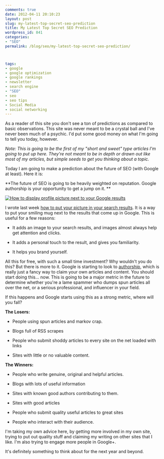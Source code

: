 ```yaml
---
comments: true
date: 2012-04-11 20:10:23
layout: post
slug: my-latest-top-secret-seo-prediction
title: My Latest Top Secret SEO Prediction
wordpress_id: 841
categories:
- "SEO"
permalink: /blog/seo/my-latest-top-secret-seo-prediction/



tags:
- google
- google optimization
- google rankings
- newsletter
- search engine
- "SEO"
- seo
- seo tips
- Social Media
- social networking
---
```


As a reader of this site you don't see a ton of predictions as compared to basic observations. This site was never meant to be a crystal ball and I've never been much of a psychic. I'd put some good money on what I'm going to tell you today, however.



_Note: This is going to be the first of my "short and sweet" type articles I'm going to put up here. They're not meant to be in depth or drawn out like most of my articles, but simple seeds to get you thinking about a topic._

Today I am going to make a prediction about the future of SEO (with Google at least). Here it is:

**The future of SEO is going to be heavily weighted on reputation. Google authorship is your opportunity to get a jump on it. **



[![How to display profile picture next to your Google results](http://jeremymorgan.s3.amazonaws.com/wp-content/uploads/2012/04/profile-picture-google-results-large-300x204.jpg)](http://jeremymorgan.s3.amazonaws.com/wp-content/uploads/2012/04/profile-picture-google-results-large.jpg)





I wrote last week [how to put your picture in your search results](http://www.jeremymorgan.com/seo-blog/search-engine-optimization/how-to-display-your-profile-picture-in-google-search-results/). It is a way to put your smiling mug next to the results that come up in Google. This is useful for a few reasons:



	
  * It adds an image to your search results, and images almost always help get attention and clicks.

	
  * It adds a personal touch to the result, and gives you familiarity.

	
  * It helps you brand yourself.


All this for free, with such a small time investment? Why wouldn't you do this? But there is more to it. Google is starting to look to [authorship](http://www.google.com/insidesearch/features/authorship/index.html), which is really just a fancy way to claim your own articles and content. You should start doing this... now. This is going to be a major metric in the future to determine whether you're a lame spammer who dumps spun articles all over the net, or a serious professional, and influencer in your field.

If this happens and Google starts using this as a strong metric, where will you fall?



**The Losers:**



	
  * People using spun articles and markov crap.

	
  * Blogs full of RSS scrapes

	
  * People who submit shoddy articles to every site on the net loaded with links

	
  * Sites with little or no valuable content.


**The Winners:**



	
  * People who write genuine, original and helpful articles.

	
  * Blogs with lots of useful information

	
  * Sites with known good authors contributing to them.

	
  * Sites with good articles

	
  * People who submit quality useful articles to great sites

	
  * People who interact with their audience.




I'm taking my own advice here, by getting more involved in my own site, trying to put out quality stuff and claiming my writing on other sites that I like. I'm also trying to engage more people in Google+.

It's definitely something to think about for the next year and beyond.
